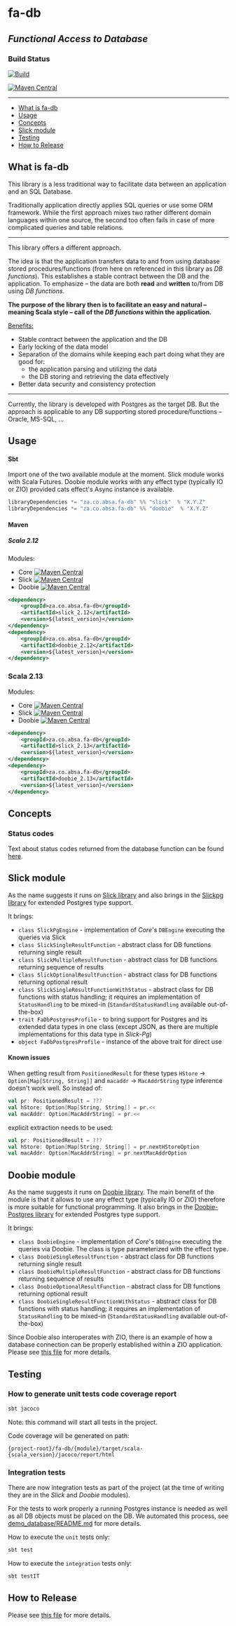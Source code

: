 # fa-db
## _Functional Access to Database_

### Build Status

[![Build](https://github.com/AbsaOSS/fa-db/workflows/Build/badge.svg)](https://github.com/AbsaOSS/fa-db/actions)

[![Maven Central](https://maven-badges.herokuapp.com/maven-central/za.co.absa.fa-db/core_2.11/badge.svg)](https://search.maven.org/search?q=g:za.co.absa.fa-db)

___

<!-- toc -->
- [What is fa-db](#what-is-fa-db)
- [Usage](#usage)
- [Concepts](#concepts)
- [Slick module](#slick-module)
- [Testing](#testing)
- [How to Release](#how-to-release)
<!-- tocstop -->

## What is fa-db

This library is a less traditional way to facilitate data between an application and an SQL Database.

Traditionally application directly applies SQL queries or use some ORM framework. While the first approach mixes two
rather different domain languages within one source, the second too often fails in case of more complicated queries and 
table relations.

---

This library offers a different approach.

The idea is that the application transfers data to and from using database stored procedures/functions (from here on
referenced in this library as _DB functions_). This establishes a stable contract between the DB and the application. To 
emphasize – the data are both **read** and **written** to/from DB using _DB functions_.

**The purpose of the library then is to facilitate an easy and natural – meaning Scala style – call of the _DB functions_ 
within the application.**

<u>Benefits:</u>
* Stable contract between the application and the DB
* Early locking of the data model
* Separation of the domains while keeping each part doing what they are good for:
    * the application parsing and utilizing the data
    * the DB storing and retrieving the data effectively
* Better data security and consistency protection

---

Currently, the library is developed with Postgres as the target DB. But the approach is applicable to any DB supporting stored procedure/functions – Oracle, MS-SQL, ...


## Usage

#### Sbt

Import one of the two available module at the moment. Slick module works with Scala Futures. Doobie module works with any effect type (typically IO or ZIO) provided cats effect's Async instance is available.

```scala
libraryDependencies *= "za.co.absa.fa-db" %% "slick"  % "X.Y.Z"
libraryDependencies *= "za.co.absa.fa-db" %% "doobie"  % "X.Y.Z"
```

#### Maven

##### Scala 2.12

Modules:
* Core [![Maven Central](https://maven-badges.herokuapp.com/maven-central/za.co.absa.fa-db/core_2.12/badge.svg)](https://maven-badges.herokuapp.com/maven-central/za.co.absa.fa-db/core_2.12)
* Slick [![Maven Central](https://maven-badges.herokuapp.com/maven-central/za.co.absa.fa-db/slick_2.12/badge.svg)](https://maven-badges.herokuapp.com/maven-central/za.co.absa.fa-db/slick_2.12)
* Doobie [![Maven Central](https://maven-badges.herokuapp.com/maven-central/za.co.absa.fa-db/doobie_2.12/badge.svg)](https://maven-badges.herokuapp.com/maven-central/za.co.absa.fa-db/doobie_2.12)

```xml
<dependency>
    <groupId>za.co.absa.fa-db</groupId>
    <artifactId>slick_2.12</artifactId>
    <version>${latest_version}</version>
</dependency>
<dependency>
    <groupId>za.co.absa.fa-db</groupId>
    <artifactId>doobie_2.12</artifactId>
    <version>${latest_version}</version>
</dependency>
```

### Scala 2.13
Modules:
* Core [![Maven Central](https://maven-badges.herokuapp.com/maven-central/za.co.absa.fa-db/core_2.13/badge.svg)](https://maven-badges.herokuapp.com/maven-central/za.co.absa.fa-db/core_2.13)
* Slick [![Maven Central](https://maven-badges.herokuapp.com/maven-central/za.co.absa.fa-db/slick_2.13/badge.svg)](https://maven-badges.herokuapp.com/maven-central/za.co.absa.fa-db/slick_2.13)
* Doobie [![Maven Central](https://maven-badges.herokuapp.com/maven-central/za.co.absa.fa-db/doobie_2.13/badge.svg)](https://maven-badges.herokuapp.com/maven-central/za.co.absa.fa-db/doobie_2.13)

```xml
<dependency>
    <groupId>za.co.absa.fa-db</groupId>
    <artifactId>slick_2.13</artifactId>
    <version>${latest_version}</version>
</dependency>
<dependency>
    <groupId>za.co.absa.fa-db</groupId>
    <artifactId>doobie_2.13</artifactId>
    <version>${latest_version}</version>
</dependency>
```

## Concepts

### Status codes

Text about status codes returned from the database function can be found [here](core/src/main/scala/za/co/absa/fadb/status/README.md).


## Slick module

As the name suggests it runs on [Slick library](https://github.com/slick/slick) and also brings in the [Slickpg library](https://github.com/tminglei/slick-pg/) for extended Postgres type support.

It brings:

* `class SlickPgEngine` - implementation of _Core_'s `DBEngine` executing the queries via Slick
* `class SlickSingleResultFunction` - abstract class for DB functions returning single result
* `class SlickMultipleResultFunction` - abstract class for DB functions returning sequence of results
* `class SlickOptionalResultFunction` - abstract class for DB functions returning optional result
* `class SlickSingleResultFunctionWithStatus` - abstract class for DB functions with status handling; it requires an implementation of `StatusHandling` to be mixed-in (`StandardStatusHandling` available out-of-the-box)
* `trait FaDbPostgresProfile` - to bring support for Postgres and its extended data types in one class (except JSON, as there are multiple implementations for this data type in _Slick-Pg_)
* `object FaDbPostgresProfile` - instance of the above trait for direct use

#### Known issues

When getting result from `PositionedResult` for these types `HStore` -> `Option[Map[String, String]]` and 
`macaddr` -> `MacAddrString` type inference doesn't work well.
So instead of:
```scala
val pr: PositionedResult = ???
val hStore: Option[Map[String, String]] = pr.<<
val macAddr: Option[MacAddrString] = pr.<<
```

explicit extraction needs to be used:
```scala
val pr: PositionedResult = ???
val hStore: Option[Map[String, String]] = pr.nextHStoreOption
val macAddr: Option[MacAddrString] = pr.nextMacAddrOption
```

## Doobie module

As the name suggests it runs on [Doobie library](https://tpolecat.github.io/doobie/). The main benefit of the module is that it allows to use any effect type (typically IO or ZIO) therefore is more suitable for functional programming. It also brings in the [Doobie-Postgres library](https://tpolecat.github.io/doobie/docs/14-PostgreSQL.html) for extended Postgres type support.

It brings:

* `class DoobieEngine` - implementation of _Core_'s `DBEngine` executing the queries via Doobie. The class is type parameterized with the effect type.
* `class DoobieSingleResultFunction` - abstract class for DB functions returning single result
* `class DoobieMultipleResultFunction` - abstract class for DB functions returning sequence of results
* `class DoobieOptionalResultFunction` - abstract class for DB functions returning optional result
* `class DoobieSingleResultFunctionWithStatus` - abstract class for DB functions with status handling; it requires an implementation of `StatusHandling` to be mixed-in (`StandardStatusHandling` available out-of-the-box)

Since Doobie also interoperates with ZIO, there is an example of how a database connection can be properly established within a ZIO application. Please see [this file](doobie/zio-setup.md) for more details.

## Testing

### How to generate unit tests code coverage report

```sbt
sbt jacoco
```
Note: this command will start all tests in the project.

Code coverage will be generated on path:

```
{project-root}/fa-db/{module}/target/scala-{scala_version}/jacoco/report/html
```

### Integration tests

There are now integration tests as part of the project (at the time of writing they are in 
the _Slick_ and _Doobie_ modules).

For the tests to work properly a running Postgres instance is needed as well as all DB objects must be placed on the DB.
We automated this process, see [demo_database/README.md](https://github.com/AbsaOSS/fa-db/tree/master/demo_database#readme) for more details.

How to execute the `unit` tests only:
```sbt
sbt test
```
How to execute the `integration` tests only:
```sbt
sbt testIT
```

## How to Release

Please see [this file](RELEASE.md) for more details.
